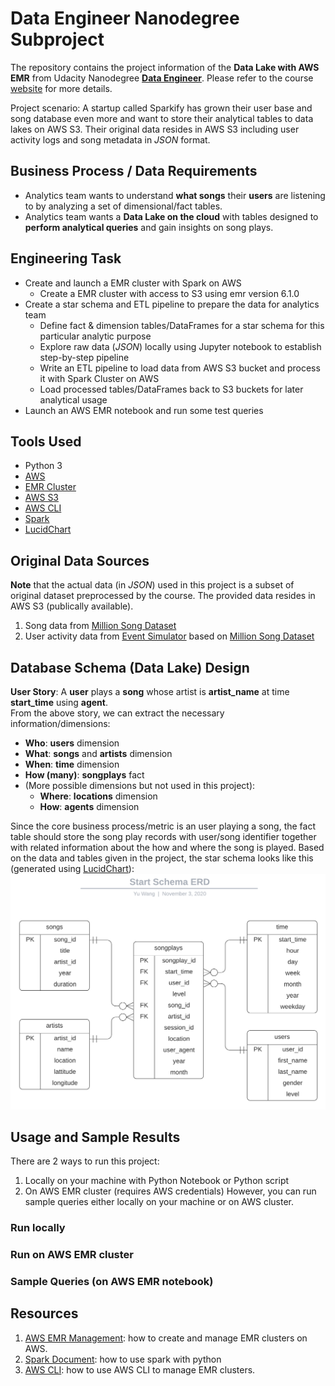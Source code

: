 # Data Engineer Nanodegree Subproject
The repository contains the project information of the **Data Lake with AWS EMR** from Udacity Nanodegree 
**[Data Engineer](https://www.udacity.com/course/data-engineer-nanodegree--nd027)**. Please refer to the 
course [website](https://www.udacity.com/course/data-engineer-nanodegree--nd027) for more details.<br/>

Project scenario: A startup called Sparkify has grown their user base and song database even more and want to store 
their analytical tables to data lakes on AWS S3. Their original data resides in AWS S3 including user activity logs and 
song metadata in *JSON* format.<br/>

## Business Process / Data Requirements
- Analytics team wants to understand **what songs** their **users** are listening to by analyzing a set of dimensional/fact tables.
- Analytics team wants a **Data Lake on the cloud** with tables designed to **perform analytical queries** and gain insights on song plays.

## Engineering Task
- Create and launch a EMR cluster with Spark on AWS 
  - Create a EMR cluster with access to S3 using emr version 6.1.0
- Create a star schema and ETL pipeline to prepare the data for analytics team
  - Define fact & dimension tables/DataFrames for a star schema for this particular analytic purpose
  - Explore raw data (*JSON*) locally using Jupyter notebook to establish step-by-step pipeline
  - Write an ETL pipeline to load data from AWS S3 bucket and process it with Spark Cluster on AWS
  - Load processed tables/DataFrames back to S3 buckets for later analytical usage
- Launch an AWS EMR notebook and run some test queries

## Tools Used
- Python 3
- [AWS](https://aws.amazon.com/)
- [EMR Cluster](https://docs.aws.amazon.com/redshift/latest/dg/welcome.html)
- [AWS S3](https://docs.aws.amazon.com/AmazonS3/latest/dev/Welcome.html)
- [AWS CLI](https://docs.aws.amazon.com/cli/latest/reference/emr/create-cluster.html)
- [Spark](https://spark.apache.org/docs/latest/index.html)
- [LucidChart](https://www.lucidchart.com/)

## Original Data Sources
**Note** that the actual data (in *JSON*) used in this project is a subset of original dataset preprocessed by the course. The provided data 
resides in AWS S3 (publically available).
1. Song data from [Million Song Dataset](http://millionsongdataset.com/)
2. User activity data from [Event Simulator](https://github.com/Interana/eventsim) based on [Million Song Dataset](http://millionsongdataset.com/)

## Database Schema (Data Lake) Design
**User Story**: A **user** plays a **song** whose artist is **artist_name** at time **start_time** using **agent**.<br/>
From the above story, we can extract the necessary information/dimensions:

- **Who**: **users** dimension
- **What**: **songs** and **artists** dimension
- **When**: **time** dimension
- **How (many)**: **songplays** fact
- (More possible dimensions but not used in this project):
    - **Where**: **locations** dimension
    - **How**: **agents** dimension

Since the core business process/metric is an user playing a song, the fact table should store the song play records with 
user/song identifier together with related information about the how and where the song is played. Based on the data and tables 
given in the project, the star schema looks like this (generated using [LucidChart](https://www.lucidchart.com/)):
![erd](assets/images/ERD.png)


## Usage and Sample Results
There are 2 ways to run this project:<br/>
1. Locally on your machine with Python Notebook or Python script
2. On AWS EMR cluster (requires AWS credentials)
However, you can run sample queries either locally on your machine or on AWS cluster.

### Run locally


### Run on AWS EMR cluster


### Sample Queries (on AWS EMR notebook)

## Resources
1. [AWS EMR Management](https://docs.aws.amazon.com/emr/latest/ManagementGuide/index.html): how to create and manage EMR clusters on AWS.
3. [Spark Document](https://spark.apache.org/docs/latest/index.html): how to use spark with python
5. [AWS CLI](https://docs.aws.amazon.com/cli/latest/reference/emr/create-cluster.html): how to use AWS CLI to manage EMR clusters.

